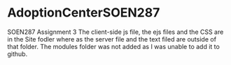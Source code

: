 # AdoptionCenterSOEN287
SOEN287 Assignment 3
The client-side js file, the ejs files and the CSS are in the Site fodler where as the server file and the text filed are outside of that folder.
The modules folder was not added as I was unable to add it to github.
